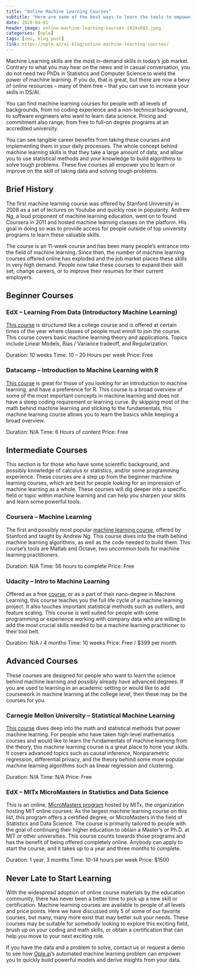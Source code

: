 ```yaml
---
title: "Online Machine Learning Courses"
subtitle: "Here are some of the best ways to learn the tools to empower you to rule your data"
date: 2020-04-01
header_image: online-machine-learning-courses-1024x683.jpeg
categories: [ople]
tags: [seo, blog post]
link: https://ople.ai/ai-blog/online-machine-learning-courses/
---
```

Machine Learning skills are the most in-demand skills in today’s job market. Contrary to what you may hear on the news and in casual conversation, you do not need two PhDs in Statistics and Computer Science to wield the power of machine learning. If you do, that is great, but there are now a bevy of online resources – many of them free – that you can use to increase your skills in DS/AI. 

You can find machine learning courses for people with all levels of backgrounds, from no coding experience and a non-technical background, to software engineers who want to learn data science. Pricing and commitment also range, from free to full-on degree programs at an accredited university.

You can see tangible career benefits from taking these courses and implementing them in your daily processes. The whole concept behind machine learning skills is that they take a large amount of data, and allow you to use statistical methods and your knowledge to build algorithms to solve tough problems. These five courses all empower you to learn or improve on the skill of taking data and solving tough problems.

## Brief History
The first machine learning course was offered by Stanford University in 2008 as a set of lectures on Youtube and quickly rose in popularity. Andrew Ng, a loud proponent of machine learning education, went on to found Coursera in 2011 and hosted machine learning classes on the platform. His goal in doing so was to provide access for people outside of top university programs to learn these valuable skills. 

The course is an 11-week course and has been many people’s entrance into the field of machine learning. Since then, the number of machine learning courses offered online has exploded and the job market places these skills in very high demand. People now take these courses to expand their skill set, change careers, or to improve their resumes for their current employers. 

## Beginner Courses
### EdX – Learning From Data (Introductory Machine Learning)
[This course](https://www.edx.org/course/learning-from-data-introductory-machine-learning#!) is structured like a college course and is offered at certain times of the year where classes of people must enroll to join the course. This course covers basic machine learning theory and applications. Topics include Linear Models, Bias / Variance tradeoff, and Regularization.

Duration: 10 weeks
Time: 10 – 20 Hours per week
Price: Free

### Datacamp – Introduction to Machine Learning with R
[This course](https://www.datacamp.com/courses/introduction-to-machine-learning-with-r) is great for those of you looking for an introduction to machine learning, and have a preference for R. This course is a broad overview of some of the most important concepts in machine learning and does not have a steep coding requirement or learning curve. By skipping most of the math behind machine learning and sticking to the fundamentals, this machine learning course allows you to learn the basics while keeping a broad overview.

Duration: N/A
Time: 6 Hours of content
Price: Free

## Intermediate Courses
This section is for those who have some scientific background, and possibly knowledge of calculus or statistics, and/or some programming experience. These courses are a step up from the beginner machine learning courses, which are best for people looking for an impression of machine learning as a whole. These courses will dig deeper into a specific field or topic within machine learning and can help you sharpen your skills and learn some powerful tools.

### Coursera – Machine Learning
The first and possibly most popular [machine learning course](https://www.coursera.org/learn/machine-learning), offered by Stanford and taught by Andrew Ng. This course dives into the math behind machine learning algorithms, as well as the code needed to build them. This course’s tools are Matlab and Octave, two uncommon tools for machine learning practitioners. 

Duration: N/A
Time: 56 hours to complete
Price: Free

### Udacity – Intro to Machine Learning
Offered as a free [course](https://www.udacity.com/course/intro-to-machine-learning--ud120), or as a part of their nano-degree in Machine Learning, this course teaches you the full life cycle of a machine learning project. It also touches important statistical methods such as outliers, and feature scaling. This course is well suited for people with some programming or experience working with company data who are willing to add the most crucial skills needed to be a machine learning practitioner to their tool belt.

Duration: N/A / 4 months
Time: 10 weeks
Price: Free / $399 per month

## Advanced Courses
These courses are designed for people who want to learn the science behind machine learning and possibly already have advanced degrees. If you are used to learning in an academic setting or would like to add coursework in machine learning at the college level, then these may be the courses for you. 

### Carnegie Mellon University – Statistical Machine Learning
[This course](http://www.stat.cmu.edu/~larry/=sml/) dives deep into the math and statistical methods that power machine learning. For people who have taken high-level mathematics courses and would like to learn the fundamentals of machine learning from the theory, this machine learning course is a great place to hone your skills. It covers advanced topics such as causal inference, Nonparametric regression, differential privacy, and the theory behind some more popular machine learning algorithms such as linear regression and clustering.

Duration: N/A
Time: N/A
Price: Free

### EdX – MITx MicroMasters in Statistics and Data Science
This is an online, [MicroMasters program](https://www.edx.org/micromasters/mitx-statistics-and-data-science) hosted by MITx, the organization hosting MIT online courses. As the largest machine learning course on this list, this program offers a certified degree, or MicroMasters in the field of Statistics and Data Science. The course is primarily tailored to people with the goal of continuing their higher education to obtain a Master’s or Ph.D. at MIT or other universities. This course counts towards those programs and has the benefit of being offered completely online. Anybody can apply to start the course, and it takes up to a year and three months to complete.

Duration: 1 year, 3 months
Time: 10-14 hours per week
Price: $1500

## Never Late to Start Learning
With the widespread adoption of online course materials by the education community, there has never been a better time to pick up a new skill or certification. Machine learning courses are available to people of all levels and price points. Here we have discussed only 5 of some of our favorite courses, but many, many more exist that may better suit your needs. These courses may be suitable for somebody looking to explore this exciting field, brush up on your coding and math skills, or obtain a certification that can help you move to your next exciting role.

If you have the data and a problem to solve, contact us or request a demo to see how [Ople.ai](https://ople.ai/)’s automated machine learning problem can empower you to quickly build powerful models and derive insights from your data.
